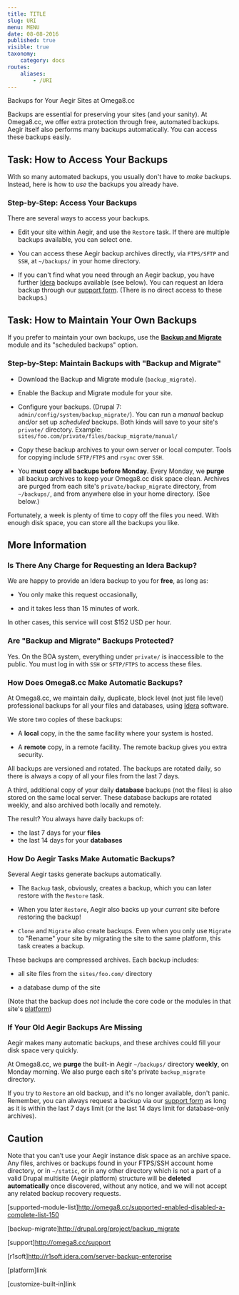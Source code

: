 ```yaml
---
title: TITLE
slug: URI
menu: MENU
date: 08-08-2016
published: true
visible: true
taxonomy:
    category: docs
routes:
    aliases:
        - /URI
---
```

Backups for Your Aegir Sites at Omega8.cc

Backups are essential for preserving your sites (and your sanity). At
Omega8.cc, we offer extra protection through free, automated backups.
Aegir itself also performs many backups automatically. You can access
these backups easily.

Task: How to Access Your Backups
--------------------------------

With so many automated backups, you usually don't have to *make*
backups. Instead, here is how to *use* the backups you already have.

### Step-by-Step: Access Your Backups

There are several ways to access your backups.

-   Edit your site within Aegir, and use the `Restore` task. If there
    are multiple backups available, you can select one.

-   You can access these Aegir backup archives directly, via
    `FTPS/SFTP`
    and `SSH`, at `~/backups/` in your home directory.

-   If you can't find what you need through an Aegir backup, you have
    further [Idera](r1soft) backups available (see below). You can
    request an
    Idera backup through our [support form](support). (There is no
    direct access to these backups.)

Task: How to Maintain Your Own Backups
--------------------------------------

If you prefer to maintain your own backups, use the [**Backup and
Migrate**](backup-migrate)
module and its "scheduled backups" option.

### Step-by-Step: Maintain Backups with "Backup and Migrate"

-   Download the Backup and Migrate module (`backup_migrate`).

-   Enable the Backup and Migrate module for your site.

-   Configure your backups. (Drupal 7:
    `admin/config/system/backup_migrate/`). You can run a *manual*
    backup and/or set up *scheduled* backups. Both kinds will save to
    your site's `private/` directory. Example:
    `sites/foo.com/private/files/backup_migrate/manual/`

-   Copy these backup archives to your own server or local computer.
    Tools for copying include `SFTP/FTPS` and `rsync` over `SSH`.

-   You **must copy all backups before Monday**. Every Monday, we
    **purge**
    all backup archives to keep your Omega8.cc disk space clean.
    Archives are purged from each site's `private/backup_migrate`
    directory, from `~/backups/`, and from anywhere else in your home
    directory. (See below.)

Fortunately, a week is plenty of time to copy off the files you need.
With enough disk space, you can store all the backups you like.

More Information
----------------

### Is There Any Charge for Requesting an Idera Backup?

We are happy to provide an Idera backup to you for **free**, as long as:

-   You only make this request occasionally,

-   and it takes less than 15 minutes of work.

In other cases, this service will cost $152 USD per hour.

### Are "Backup and Migrate" Backups Protected?

Yes. On the BOA system, everything under `private/` is inaccessible to
the public. You must log in with `SSH` or `SFTP/FTPS` to access these
files.

### How Does Omega8.cc Make Automatic Backups?

At Omega8.cc, we maintain daily, duplicate, block level (not just file
level) professional backups for all your files and databases, using
[Idera](r1soft) software.

We store two copies of these backups:

-   A **local** copy, in the the same facility where your system is
    hosted.

-   A **remote** copy, in a remote facility. The remote backup gives
    you
    extra security.

All backups are versioned and rotated. The backups are rotated daily,
so there is always a copy of all your files from the last 7 days.

A third, additional copy of your daily **database** backups (not the
files) is also stored on the same local server. These database backups
are rotated weekly, and also archived both locally and remotely.

The result? You always have daily backups of:

-   the last 7 days for your **files**
-   the last 14 days for your **databases**

### How Do Aegir Tasks Make Automatic Backups?

Several Aegir tasks generate backups automatically.

-   The `Backup` task, obviously, creates a backup, which you can later
    restore with the `Restore` task.

-   When you later `Restore`, Aegir also backs up your *current* site
    before restoring the backup!

-   `Clone` and `Migrate` also create backups. Even when you only use
    `Migrate` to "Rename" your site by migrating the site to the same
    platform, this task creates a backup.

These backups are compressed archives. Each backup includes:

-   all site files from the `sites/foo.com/` directory

-   a database dump of the site

(Note that the backup does *not* include the core code or the modules
in that site's [platform](platform.))

### If Your Old Aegir Backups Are Missing

Aegir makes many automatic backups, and these archives could fill your
disk space very quickly.

At Omega8.cc, we **purge** the built-in Aegir `~/backups/` directory
**weekly**, on Monday morning. We also purge each site's private
`backup_migrate` directory.

If you try to `Restore` an old backup, and it's no longer available,
don't panic. Remember, you can always request a backup via our
[support form](support) as long as it is within the last 7 days limit
(or the last 14 days limit for database-only archives).

Caution
-------

Note that you can’t use your Aegir instance disk space as
an archive space. Any files, archives or backups found in your FTPS/SSH
account home directory, or in `~/static`, or in any other directory
which is not a part of a valid Drupal multisite (Aegir platform)
structure
will be **deleted automatically** once discovered, without any notice,
and we will not accept any related backup recovery requests.

[supported-module-list]http://omega8.cc/supported-enabled-disabled-a-complete-list-150

[backup-migrate]http://drupal.org/project/backup_migrate

[support]http://omega8.cc/support

[r1soft]http://r1soft.idera.com/server-backup-enterprise

[platform]link

[customize-built-in]link
